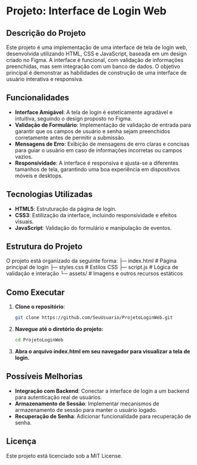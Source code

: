 # Projeto: Interface de Login Web

## Descrição do Projeto

Este projeto é uma implementação de uma interface de tela de login web, desenvolvida utilizando HTML, CSS e JavaScript, baseada em um design criado no Figma. A interface é funcional, com validação de informações preenchidas, mas sem integração com um banco de dados. O objetivo principal é demonstrar as habilidades de construção de uma interface de usuário interativa e responsiva.

## Funcionalidades

- **Interface Amigável**: A tela de login é esteticamente agradável e intuitiva, seguindo o design proposto no Figma.
- **Validação de Formulário**: Implementação de validação de entrada para garantir que os campos de usuário e senha sejam preenchidos corretamente antes de permitir a submissão.
- **Mensagens de Erro**: Exibição de mensagens de erro claras e concisas para guiar o usuário em caso de informações incorretas ou campos vazios.
- **Responsividade**: A interface é responsiva e ajusta-se a diferentes tamanhos de tela, garantindo uma boa experiência em dispositivos móveis e desktops.

## Tecnologias Utilizadas

- **HTML5**: Estruturação da página de login.
- **CSS3**: Estilização da interface, incluindo responsividade e efeitos visuais.
- **JavaScript**: Validação do formulário e manipulação de eventos.

## Estrutura do Projeto

O projeto está organizado da seguinte forma:
├─ index.html # Página principal de login
├─ styles.css # Estilos CSS
├─ script.js # Lógica de validação e interação
└─ assets/ # Imagens e outros recursos estáticos

## Como Executar

1. **Clone o repositório**:
   ```bash
   git clone https://github.com/SeuUsuario/ProjetoLoginWeb.git
2. **Navegue até o diretório do projeto:**
	  ```bash
	  cd ProjetoLoginWeb
3.	**Abra o arquivo index.html em seu navegador para visualizar a tela de login.**

## Possíveis Melhorias

-   **Integração com Backend**: Conectar a interface de login a um backend para autenticação real de usuários.
-   **Armazenamento de Sessão**: Implementar mecanismos de armazenamento de sessão para manter o usuário logado.
-   **Recuperação de Senha**: Adicionar funcionalidade para recuperação de senha.

## Licença

Este projeto está licenciado sob a MIT License.
